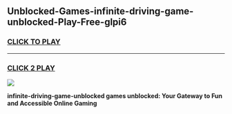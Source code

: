 
## Unblocked-Games-infinite-driving-game-unblocked-Play-Free-glpi6
<h3>
<a href="https://premium76.site?title=infinite-driving-game-unblocked&ref=20A">CLICK TO PLAY</a></h3>
<hr>

<h3>
<a href="https://premium76.site?title=infinite-driving-game-unblocked&ref=20A">CLICK 2 PLAY</a>
  
</h3>

<a href="https://premium76.site?title=infinite-driving-game-unblocked&ref=20A"><img src="https://clearcache.store/games.png"></a>


**infinite-driving-game-unblocked games unblocked: Your Gateway to Fun and Accessible Online Gaming**
